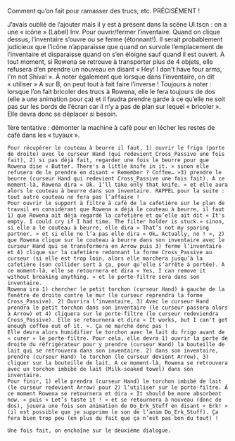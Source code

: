 Comment qu’on fait pour ramasser des trucs, etc. PRÉCISÉMENT !

J’avais oublié de l’ajouter mais il y est à présent dans la scène UI.tscn : on a une « icône » (Label) Inv. Pour ouvrir/fermer l’inventaire. Quand on clique dessus, l’inventaire s’ouvre ou se ferme (étonnant!). Il serait probablement judicieux que l’icône n’apparaisse que quand on survole l’emplacement de l’inventaire et disparaisse quand on s’en éloigne sauf quand il est ouvert.
	À tout moment, si Rowena se retrouve à transporter plus de 4 objets, elle refusera d’en prendre un nouveau en disant « Hey! I don't have four arms, I'm not Shiva! ».
	À noter également que lorsque dans l’inventaire, on dit « utiliser » A sur B, on peut tout à fait faire l’inverse !
	Toujours à noter : lorsque l’on fait bricoler des trucs à Rowena, elle le fera toujours de dos (elle a une animation pour ça) et il faudra prendre garde à ce qu’elle ne soit pas sur les bords de l’écran car il n’y a pas de plan sur lequel « bricoler ». Elle devra donc se déplacer si besoin.

1ère tentative : démonter la machine à café pour en lécher les restes de café dans les « tuyaux ».

	Pour récupérer le couteau à beurre il faut, 1) ouvrir le frigo (porte de droite) avec le curseur Hand (qui redevient Cross_Passive une fois fait), 2) si pas déjà fait, regarder une fois le beurre pour que Rowena dise « Butter. There's a little knife in it. » sinon elle refusera de le prendre en disant « Remember ? Coffee… »3) prendre le beurre (curseur Hand qui redevient Cross_Passive une fois fait). A ce moment-là, Rowena dira « Ok. I’ll take only that knife. » et elle aura alors le couteau à beurre dans son inventaire. RAPPEL pour la suite : tout autre couteau ne fera pas l’affaire !
	Pour ouvrir le support à filtre à café de la cafetière sur le plan de travail en considérant que Rowena a déjà le couteau à beurre, il faut 1) que Rowena ait déjà regardé la cafetière et qu’elle ait dit « It's empty. I could cry if I had time. The filter holder is stuck.» sinon, si elle a le couteau à beurre, elle dira « That’s not my sparing partner. » et si elle ne l’a pas elle dira « Ok… Actually, no ! », 2) que Rowena clique sur le couteau à beurre dans son inventaire avec le curseur Hand qui se transformera en Arrow puis 3) ferme l’inventaire et 4) clique sur la cafetière redonnant la forme Cross_Passive au curseur (si elle est trop loin, alors elle marchera jusqu’à la cafetière (son collider sert à ça, pour qu’elle s’arrête à portée). A ce moment-là, elle se retournera et dira « Yes, I can remove it without breaking anything. » et le porte-filtre sera dans son inventaire.
	Rowena ira 1) chercher le petit torchon (curseur Hand) à gauche de la fenêtre de droite contre le mur (le curseur reprendra la forme Cross_Passive). 2) Ouvrira l’inventaire, 3) Avec le curseur Hand prendra le petit torchon dans son inventaire (le curseur passera alors à Arrow) et 4) cliquera sur le porte-filtre (le curseur redeviendra Cross_Passive). Elle se retournera et dira « It works, but I can't get enough coffee out of it. ». Ça ne marche donc pas !
	Elle devra alors humidifier le torchon avec le lait du frigo avant de « curer » le porte-filtre. Pour cela, elle devra 1) ouvrir la porte de droite du réfrigérateur pour y prendre (curseur Hand) la bouteille de lait qui se retrouvera dans son inventaire. 2) dans son inventaire, prendre (curseur Hand) le torchon (le curseur devient Arrow), 3) cliquer sur la bouteille de lait. A ce moment-là, Rowena se retrouvera avec un torchon imbibé de lait (Milk-soaked towel) dans son inventaire.
	Pour finir, 1) elle prendra (curseur Hand) le torchon imbibé de lait (le curseur redevient Arrow) pour 2) l’utiliser sur le porte-filtre. À ce moment Rowena se retournera et dira « It should be more absorbent now. » puis « Let’s taste it ! » et se retournera à nouveau (donc de dos), jouera une fois son animation de Do_Erk_Stuff en disant « Erk! » (il est possible que je supprime le son de l’anim Do_Erk_Stuff). Ça fera bien trop peu (en plus du fait que ça n’est pas bon du tout) !

	Une fois fait, on enchaîne sur le deuxième dialogue.